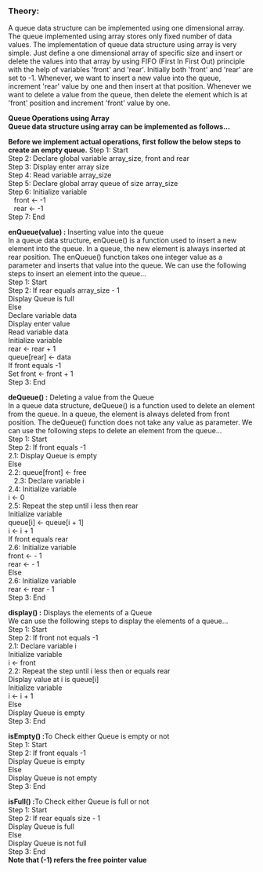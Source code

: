 ### Theory:
A queue data structure can be implemented using one dimensional array. The queue implemented using array stores only fixed number of data values. The implementation of queue data structure using array is very simple. Just define a one dimensional array of specific size and insert or delete the values into that array by using FIFO (First In First Out) principle with the help of variables 'front' and 'rear'. Initially both 'front' and 'rear' are set to -1. Whenever, we want to insert a new value into the queue, increment 'rear' value by one and then insert at that position. Whenever we want to delete a value from the queue, then delete the element which is at 'front' position and increment 'front' value by one.

<b>Queue Operations using Array</b><br>
**Queue data structure using array can be implemented as follows...**

**Before we implement actual operations, first follow the below steps to create an empty queue.**
     Step 1: Start<br>
     Step 2: Declare global variable array_size, front and rear<br>
     Step 3: Display enter array size<br>
     Step 4: Read variable array_size<br>
     Step 5: Declare global array queue of size array_size<br>
     Step 6: Initialize variable<br>
                      &nbsp;&nbsp;&nbsp;front <- -1<br>
                      &nbsp;&nbsp;&nbsp;rear <- -1<br>
     Step 7: End<br>
     
<b>enQueue(value) :</b> Inserting value into the queue<br>
In a queue data structure, enQueue() is a function used to insert a new element into the queue. In a queue, the new element is always inserted at rear position. The enQueue() function takes one integer value as a parameter and inserts that value into the queue. We can use the following steps to insert an element into the queue...<br>
 Step 1: Start<br>
     Step 2: If rear equals array_size - 1<br>
                      Display Queue is full<br>
                   Else<br>
                      Declare variable data<br>
                      Display enter value<br>
                      Read variable data<br>
                      Initialize variable<br>
                           rear <- rear + 1<br>
                           queue[rear] <- data<br>
                      If front equals -1<br>
                           Set front <- front + 1<br>
     Step 3: End<br>
     
<b>deQueue() :</b> Deleting a value from the Queue<br>
In a queue data structure, deQueue() is a function used to delete an element from the queue. In a queue, the element is always deleted from front position. The deQueue() function does not take any value as parameter. We can use the following steps to delete an element from the queue...<br>
     Step 1: Start<br>
     Step 2: If front equals -1<br>
                      2.1:  Display Queue is empty<br>
                   Else<br>
                      2.2: queue[front] <- free<br>&nbsp;&nbsp;
                      2.3: Declare variable i<br>
                      2.4: Initialize variable<br>
                                  i <- 0<br>
                      2.5: Repeat the step until i less then rear<br>
                                  Initialize variable<br>
                                        queue[i] <- queue[i + 1]<br>
                                        i <- i + 1<br>
                      If front equals rear<br>
                           2.6: Initialize variable<br>
                                  front <- - 1<br>
                                  rear <- - 1<br>
                      Else<br>
                           2.6: Initialize variable<br>
                                  rear <- rear - 1<br>
     Step 3: End<br>
     
<b>display() :</b> Displays the elements of a Queue<br>
We can use the following steps to display the elements of a queue...<br>
 Step 1: Start<br>
     Step 2: If front not equals -1<br>
                      2.1: Declare variable i<br>
                             Initialize variable<br>
                                  i <- front<br>
                      2.2: Repeat the step until i  less then or equals rear<br>
                             Display value at i is queue[i]<br>
                             Initialize variable<br>
                                  i <- i + 1<br>
                   Else<br>
                      Display Queue is empty<br>
     Step 3: End<br>
     
<b>isEmpty() :</b>To Check either Queue is empty or not<br>
  Step 1: Start<br>
     Step 2: If front equals -1<br>
                      Display Queue is empty<br>
                   Else<br>
                      Display Queue is not empty<br>
     Step 3: End<br>
     
<b>isFull() :</b>To Check either Queue is full or not<br>
  Step 1: Start<br>
     Step 2: If rear equals size - 1<br>
                      Display Queue is full<br>
                   Else<br>
                      Display Queue is not full<br>
     Step 3: End<br>
**Note that (-1) refers the free pointer value**
